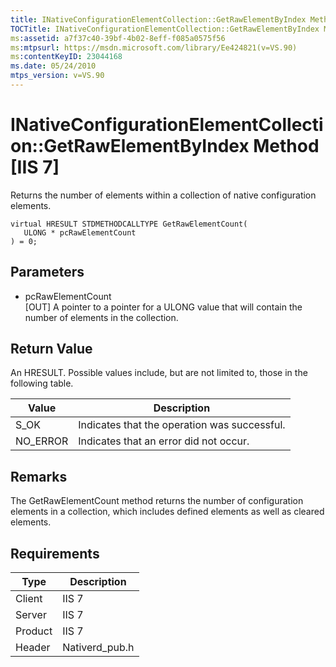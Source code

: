 ```yaml
---
title: INativeConfigurationElementCollection::GetRawElementByIndex Method [IIS 7]
TOCTitle: INativeConfigurationElementCollection::GetRawElementByIndex Method
ms:assetid: a7f37c40-39bf-4b02-8eff-f085a0575f56
ms:mtpsurl: https://msdn.microsoft.com/library/Ee424821(v=VS.90)
ms:contentKeyID: 23044168
ms.date: 05/24/2010
mtps_version: v=VS.90
---
```


# INativeConfigurationElementCollection::GetRawElementByIndex Method \[IIS 7\]

Returns the number of elements within a collection of native configuration elements.

    virtual HRESULT STDMETHODCALLTYPE GetRawElementCount(
       ULONG * pcRawElementCount
    ) = 0;

## Parameters

  - pcRawElementCount  
    \[OUT\] A pointer to a pointer for a ULONG value that will contain the number of elements in the collection.

## Return Value

An HRESULT. Possible values include, but are not limited to, those in the following table.

| Value | Description |
| --- | --- |
| S_OK | Indicates that the operation was successful. |
| NO_ERROR | Indicates that an error did not occur. |

## Remarks

The GetRawElementCount method returns the number of configuration elements in a collection, which includes defined elements as well as cleared elements.

## Requirements

| Type | Description |
| --- | --- |
| Client | IIS 7 |
| Server | IIS 7 |
| Product | IIS 7 |
| Header | Nativerd_pub.h |
